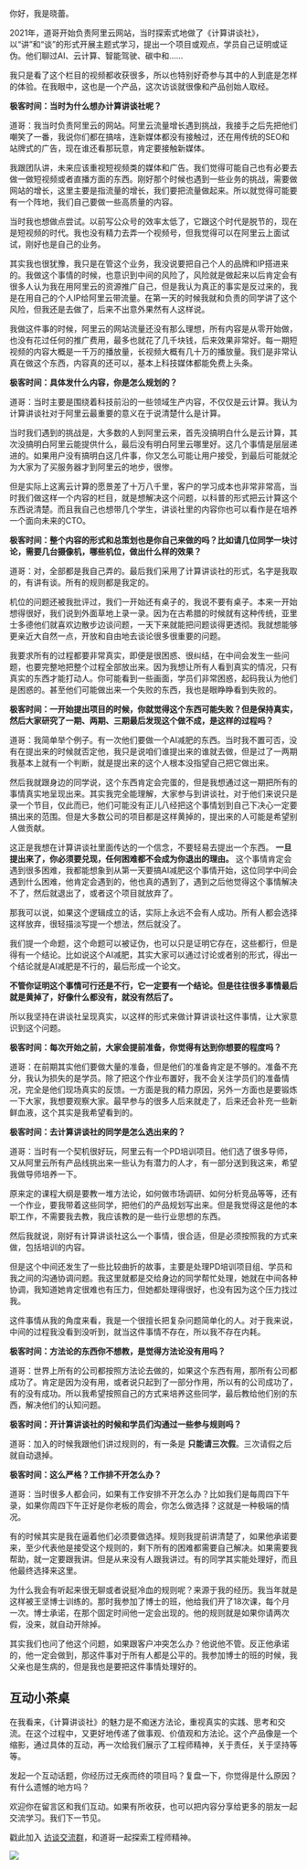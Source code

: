 你好，我是晓蕾。

2021年，道哥开始负责阿里云网站，当时探索式地做了《计算讲谈社》，以“讲”和“谈”的形式开展主题式学习，提出一个项目或观点，学员自己证明或证伪。他们聊过AI、云计算、智能驾驶、碳中和……

我只是看了这个栏目的视频都收获很多，所以也特别好奇参与其中的人到底是怎样的体验。在我眼中，这也是一个产品，这次访谈就很像和产品创始人取经。

**极客时间：当时为什么想办计算讲谈社呢？**

道哥：我当时负责阿里云的网站。阿里云流量增长遇到挑战，我接手之后先把他们嘲笑了一番，我说你们都在搞啥，连新媒体都没有接触过，还在用传统的SEO和站牌式的广告，现在谁还看那玩意，肯定要接触新媒体。

我跟团队讲，未来应该重视短视频类的媒体和广告。我们觉得可能自己也有必要去做一做短视频或者直播方面的东西。刚好那个时候也遇到一些业务的挑战，需要做网站的增长，这里主要是指流量的增长，我们要把流量做起来。所以就觉得可能要有一个阵地，我们自己要做一些高质量的内容。

当时我也想做点尝试。以前写公众号的效率太低了，它跟这个时代是脱节的，现在是短视频的时代。我也没有精力去弄一个视频号，但我觉得可以在阿里云上面试试，刚好也是自己的业务。

其实我也很犹豫，我只是在管这个业务，我没说要把自己个人的品牌和IP搭进来的。我做这个事情的时候，也意识到中间的风险了，风险就是做起来以后肯定会有很多人认为我在用阿里云的资源推广自己，但是我认为真正的事实是反过来的，我是在用自己的个人IP给阿里云带流量。在第一天的时候我就和负责的同学讲了这个风险，但我还是去做了，后来不出意外果然有人这样说。

我做这件事的时候，阿里云的网站流量还没有那么理想，所有内容是从零开始做，也没有花过任何的推广费用，最多也就花了几千块钱，后来效果非常好。每一期短视频的内容大概是一千万的播放量，长视频大概有几十万的播放量。我们是非常认真在做这个东西，内容真的还可以，基本上科技媒体都能免费上头条。

**极客时间：具体发什么内容，你是怎么规划的？**

道哥：当时主要是围绕着科技前沿的一些领域生产内容，不仅仅是云计算。我认为计算讲谈社对于阿里云最重要的意义在于说清楚什么是计算。

当时我们遇到的挑战是，大多数的人到阿里云来，首先没搞明白什么是云计算，其次没搞明白阿里云能提供什么，最后没有明白阿里云哪里好。这几个事情是层层递进的。如果用户没有搞明白这几件事，你又怎么可能让用户接受，到最后可能就沦为大家为了买服务器才到阿里云的地步，很惨。

但是实际上这离云计算的愿景差了十万八千里，客户的学习成本也非常非常高，当时我们做这样一个内容的栏目，就是想解决这个问题，以科普的形式把云计算这个东西说清楚。而且我自己也想带几个学生，讲谈社里的内容你也可以看作是在培养一个面向未来的CTO。

**极客时间：整个内容的形式和总策划也是你自己来做的吗？比如请几位同学一块讨论，需要几台摄像机，哪些机位，做出什么样的效果？**

道哥：对，全部都是我自己弄的。最后我们采用了计算讲谈社的形式，名字是我取的，有讲有谈。所有的规则都是我定的。

机位的问题还被我批评过，我们一开始还有桌子的，我说不要有桌子。本来一开始想得很好，我们说到外面草地上录一录。因为在古希腊的时候就有这种传统，亚里士多德他们就喜欢边散步边谈问题，一天下来就能把问题谈得更透彻。我就想能够更亲近大自然一点，开放和自由地去谈论很多很重要的问题。

我要求所有的过程都要非常真实，即便是很困惑、很纠结，在中间会发生一些问题，也要完整地把整个过程全部放出来。因为我想让所有人看到真实的情况，只有真实的东西才能打动人。你可能看到一些画面，学员们非常困惑，起码我认为他们是困惑的。甚至他们可能做出来一个失败的东西，我也是眼睁睁看到失败的。

**极客时间：一开始提出项目的时候，你就觉得这个东西可能失败？但是保持真实，然后大家研究了一期、两期、三期最后发现这个做不成，是这样的过程吗？**

道哥：我简单举个例子。有一次他们要做一个AI减肥的东西。当时我不置可否，没有在提出来的时候就否定他，我只是说咱们谁提出来的谁就去做，但是过了一两期我基本上就有一个判断，就是提出来的这个人根本没指望自己把它做出来。

然后我就跟身边的同学说，这个东西肯定会完蛋的，但是我想通过这一期把所有的事情真实地呈现出来。其实我完全能理解，大家参与到讲谈社，对于他们来说只是录一个节目，仅此而已，他们可能没有正儿八经把这个事情划到自己下决心一定要搞出来的范围。但是大多数公司的项目都是这样黄掉的，提出来的人可能是希望别人做贡献。

这正是我想在计算讲谈社里面传达的一个信念，不要轻易去提出一个东西。 **一旦提出来了，你必须要兑现，任何困难都不会成为你退出的理由。** 这个事情肯定会遇到很多困难，我都能想象到从第一天要搞AI减肥这个事情开始，这位同学中间会遇到什么困难，他肯定会遇到的，他也真的遇到了，遇到之后他觉得这个事情解决不了，然后就退出了，或者这个项目就放弃了。

那我可以说，如果这个逻辑成立的话，实际上永远不会有人成功。所有人都会选择这样放弃，很轻描淡写提一个想法，然后就没了。

我们提一个命题，这个命题可以被证伪，也可以只是证明它存在，这些都行，但是得有一个结论。比如说这个AI减肥，其实大家可以通过讨论或者别的形式，得出一个结论就是AI减肥是不行的，最后形成一个论文。

**不管你证明这个事情可行还是不行，它一定要有一个结论。但是往往很多事情最后就是黄掉了，好像什么都没有，就没有然后了。**

所以我坚持在讲谈社呈现真实，以这样的形式来做计算讲谈社这件事情，让大家意识到这个问题。

**极客时间：每次开始之前，大家会提前准备，你觉得有达到你想要的程度吗？**

道哥：在前期其实他们要做大量的准备，但是他们的准备肯定是不够的。准备不充分，我认为损失的是学员。除了把这个作业布置好，我不会关注学员们的准备情况，完全是他们现场真实的反馈。一方面是我的精力原因，另外一方面也是要锻炼一下大家，我想要观察大家。最早参与的很多人后来就走了，后来还会补充一些新鲜血液，这个其实是我希望看到的。

**极客时间：去计算讲谈社的同学是怎么选出来的？**

道哥：当时有一个契机很好玩，阿里云有一个PD培训项目。他们选了很多导师，又从阿里云所有产品线挑出来一些认为有潜力的人才，有一部分送到我这来，希望我做导师培养一下。

原来定的课程大纲是要教一堆方法论，如何做市场调研、如何分析竞品等等，还有一个作业，要我带着这些同学，把他们的产品规划写出来。但是我觉得这是他的本职工作，不需要我去教，我应该教的是一些行业思想的东西。

然后我就说，刚好有计算讲谈社这么一个事情，很合适，但是必须按照我的方式来做，包括培训的内容。

但是这个中间还发生了一些比较曲折的故事，主要是处理PD培训项目组、学员和我之间的沟通协调问题。我这里就都是交给身边的同学帮忙处理，她就在中间各种协调，我知道她肯定很难也有压力，但她都处理得很好，也没有因为这个压力找过我。

这件事情从我的角度来看，我是一个很擅长把复杂问题简单化的人。对于我来说，中间的过程我没看到没听到，就当这件事情不存在，所以我不存在内耗。

**极客时间：方法论的东西你不想教，是觉得方法论没有用吗？**

道哥：世界上所有的公司都按照方法论去做的，如果这个东西有用，那所有公司都成功了。肯定是因为没有用，或者说只起到了一部分作用，所以有的公司成功了，有的没有成功。所以我希望按照自己的方式来培养这些同学，最后教给他们别的东西，解决他们的认知问题。

**极客时间：开计算讲谈社的时候和学员们沟通过一些参与规则吗？**

道哥：加入的时候我跟他们讲过规则的，有一条是 **只能请三次假**。三次请假之后就自动退掉。

**极客时间：这么严格？工作排不开怎么办？**

道哥：当时很多人都会问，如果有工作安排不开怎么办？比如我们是每周四下午录，如果你周四下午正好是你老板的周会，你怎么做选择？这就是一种极端的情况。

有的时候其实是我在逼着他们必须要做选择。规则我提前讲清楚了，如果他承诺要来，至少代表他是接受这个规则的，剩下所有的困难都需要自己解决。如果需要我帮助，就一定要跟我讲。但是从来没有人跟我讲过。有的同学其实能处理好，而且他最终选择来这里。

为什么我会有听起来很无聊或者说挺冷血的规则呢？来源于我的经历。我当年就是这样被王坚博士训练的。那时我参加了博士的班，他给我们开了18次课，每个月一次。博士承诺，在那个固定时间他一定会出现的。他的规则就是如果你请两次假，没来，就自动开除掉。

其实我们也问了他这个问题，如果跟客户冲突怎么办？他说他不管。反正他承诺的，他一定会做到，那这件事对于所有人都是公平的。我参加博士的班的时候，我父亲也是生病的，但是我也是要把这件事情处理好的。

## 互动小茶桌

在我看来，《计算讲谈社》的魅力是不痴迷方法论，重视真实的实践、思考和交流。在这个过程中，又更好地传递了做事观、价值观和方法论。这个产品像是一个缩影，通过具体的互动，再一次给我们展示了工程师精神，关于责任，关于坚持等等。

发起一个互动话题，你经历过无疾而终的项目吗？复盘一下，你觉得是什么原因？有什么遗憾的地方吗？

欢迎你在留言区和我们互动。如果有所收获，也可以把内容分享给更多的朋友一起交流学习。我们下一节见。

戳此加入 [访谈交流群](http://jinshuju.net/f/ZCfcCK)，和道哥一起探索工程师精神。

![](https://static001.geekbang.org/resource/image/e2/8d/e2130c14825ec7c444381336eec6798d.jpg?wh=4096x1714)